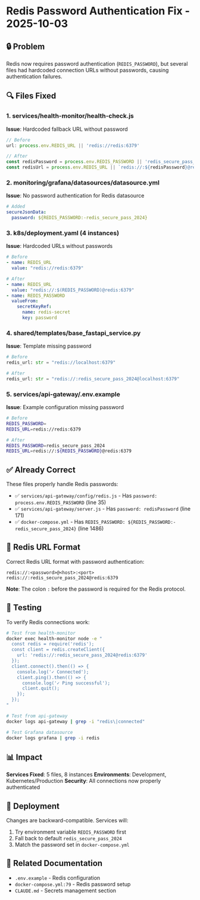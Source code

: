 # Redis Password Authentication Fix - 2025-10-03

## 🔒 Problem

Redis now requires password authentication (`REDIS_PASSWORD`), but several files had hardcoded connection URLs without passwords, causing authentication failures.

## 🔍 Files Fixed

### 1. **services/health-monitor/health-check.js**
**Issue**: Hardcoded fallback URL without password
```javascript
// Before
url: process.env.REDIS_URL || 'redis://redis:6379'

// After
const redisPassword = process.env.REDIS_PASSWORD || 'redis_secure_pass_2024';
const redisUrl = process.env.REDIS_URL || `redis://:${redisPassword}@redis:6379`;
```

### 2. **monitoring/grafana/datasources/datasource.yml**
**Issue**: No password authentication for Redis datasource
```yaml
# Added
secureJsonData:
  password: ${REDIS_PASSWORD:-redis_secure_pass_2024}
```

### 3. **k8s/deployment.yaml** (4 instances)
**Issue**: Hardcoded URLs without passwords
```yaml
# Before
- name: REDIS_URL
  value: "redis://redis:6379"

# After
- name: REDIS_URL
  value: "redis://:$(REDIS_PASSWORD)@redis:6379"
- name: REDIS_PASSWORD
  valueFrom:
    secretKeyRef:
      name: redis-secret
      key: password
```

### 4. **shared/templates/base_fastapi_service.py**
**Issue**: Template missing password
```python
# Before
redis_url: str = "redis://localhost:6379"

# After
redis_url: str = "redis://:redis_secure_pass_2024@localhost:6379"
```

### 5. **services/api-gateway/.env.example**
**Issue**: Example configuration missing password
```bash
# Before
REDIS_PASSWORD=
REDIS_URL=redis://redis:6379

# After
REDIS_PASSWORD=redis_secure_pass_2024
REDIS_URL=redis://:${REDIS_PASSWORD}@redis:6379
```

## ✅ Already Correct

These files properly handle Redis passwords:
- ✅ `services/api-gateway/config/redis.js` - Has `password: process.env.REDIS_PASSWORD` (line 35)
- ✅ `services/api-gateway/server.js` - Has `password: redisPassword` (line 171)
- ✅ `docker-compose.yml` - Has `REDIS_PASSWORD: ${REDIS_PASSWORD:-redis_secure_pass_2024}` (line 1486)

## 🔐 Redis URL Format

Correct Redis URL format with password authentication:

```
redis://:<password>@<host>:<port>
redis://:redis_secure_pass_2024@redis:6379
```

**Note**: The colon `:` before the password is required for the Redis protocol.

## 🧪 Testing

To verify Redis connections work:

```bash
# Test from health-monitor
docker exec health-monitor node -e "
  const redis = require('redis');
  const client = redis.createClient({
    url: 'redis://:redis_secure_pass_2024@redis:6379'
  });
  client.connect().then(() => {
    console.log('✓ Connected');
    client.ping().then(() => {
      console.log('✓ Ping successful');
      client.quit();
    });
  });
"

# Test from api-gateway
docker logs api-gateway | grep -i "redis\|connected"

# Test Grafana datasource
docker logs grafana | grep -i redis
```

## 📊 Impact

**Services Fixed**: 5 files, 8 instances
**Environments**: Development, Kubernetes/Production
**Security**: All connections now properly authenticated

## 🚀 Deployment

Changes are backward-compatible. Services will:
1. Try environment variable `REDIS_PASSWORD` first
2. Fall back to default `redis_secure_pass_2024`
3. Match the password set in `docker-compose.yml`

## 📝 Related Documentation

- `.env.example` - Redis configuration
- `docker-compose.yml:79` - Redis password setup
- `CLAUDE.md` - Secrets management section
